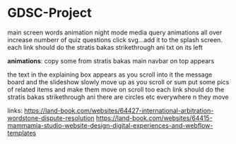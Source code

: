 # GDSC-Project

<!-- edit the sidenav icons and add another side nav  -->
<!-- add a go to top arrow button (fixed positioning)  -->
<!-- find better footer designs  -->
<!-- add shadows to the slideshow -->
<!-- aniamtion in footer -->
<!-- boxes to explain the quiz with animation in them & animate those shit -->
<!-- editing the sidenav to be open when a particular section is up -->
<!-- making the slideshow fit in better with the site basically shift it a lil to right and put some inspo -->
<!-- may apply the splash screen of cannadips -->
<!-- make a starting veil on the site which opens up and gives you the main site after that -->
main screen words animation
night mode
media query
animations all over
increase numberr of quiz questions
click svg...add it to the splash screen.
each link should do the stratis bakas strikethrough ani txt on its left

********animations********: 
copy some from stratis bakas
main navbar on top appears

the text in the explaining box appears as you scroll into it
the message board and the slideshow slowly move up as you scroll or sum
put some pics of related items and make them move on scroll too
each link should do the stratis bakas strikethrough ani
there are circles etc everywhere n they move 




links:
https://land-book.com/websites/64427-international-arbitration-wordstone-dispute-resolution
https://land-book.com/websites/64415-mammamia-studio-website-design-digital-experiences-and-webflow-templates

